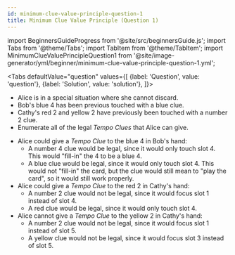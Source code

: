 ```yaml
---
id: minimum-clue-value-principle-question-1
title: Minimum Clue Value Principle (Question 1)
---
```


import BeginnersGuideProgress from '@site/src/beginnersGuide.js';
import Tabs from '@theme/Tabs';
import TabItem from '@theme/TabItem';
import MinimumClueValuePrincipleQuestion1 from '@site/image-generator/yml/beginner/minimum-clue-value-principle-question-1.yml';

<BeginnersGuideProgress id="minimum-clue-value-principle-question-1" />

<!-- lint disable no-undefined-references -->

<Tabs
defaultValue="question"
values={[
{label: 'Question', value: 'question'},
{label: 'Solution', value: 'solution'},
]}>
<TabItem value="question">

- Alice is in a special situation where she cannot discard.
- Bob's blue 4 has been previous touched with a blue clue.
- Cathy's red 2 and yellow 2 have previously been touched with a number 2 clue.
- Enumerate all of the legal _Tempo Clues_ that Alice can give.

</TabItem>
<TabItem value="solution">

- Alice could give a _Tempo Clue_ to the blue 4 in Bob's hand:
  - A number 4 clue would be legal, since it would only touch slot 4. This would "fill-in" the 4 to be a blue 4.
  - A blue clue would be legal, since it would only touch slot 4. This would not "fill-in" the card, but the clue would still mean to "play the card", so it would still work properly.
- Alice could give a _Tempo Clue_ to the red 2 in Cathy's hand:
  - A number 2 clue would not be legal, since it would focus slot 1 instead of slot 4.
  - A red clue would be legal, since it would only touch slot 4.
- Alice cannot give a _Tempo Clue_ to the yellow 2 in Cathy's hand:
  - A number 2 clue would not be legal, since it would focus slot 1 instead of slot 5.
  - A yellow clue would not be legal, since it would focus slot 3 instead of slot 5.

</TabItem>
</Tabs>

<MinimumClueValuePrincipleQuestion1 />
